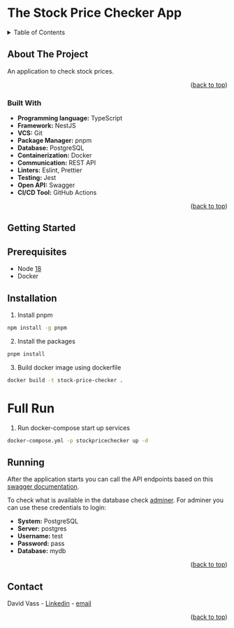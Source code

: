 <a name="readme-top"></a>
# The Stock Price Checker App

<!-- TABLE OF CONTENTS -->
<details>
  <summary>Table of Contents</summary>
  <ol>
    <li>
      <a href="#about-the-project">About The Project</a>
      <ul>
        <li><a href="#built-with">Built With</a></li>
      </ul>
    </li>
    <li>
      <a href="#getting-started">Getting Started</a>
      <ul>
        <li><a href="#prerequisites">Prerequisites</a></li>
        <li><a href="#installation">Installation</a></li>
        <li><a href="#running">Running</a></li>
      </ul>
    </li>
    <li><a href="#contact">Contact</a></li>
  </ol>
</details>

<!-- ABOUT THE PROJECT -->

## About The Project

<a name="about-the-project"></a>

An application to check stock prices. 

<p align="right">(<a href="#readme-top">back to top</a>)</p>

### Built With

<a name="built-with"></a>

* **Programming language:** TypeScript
* **Framework:** NestJS
* **VCS:** Git
* **Package Manager:** pnpm
* **Database:** PostgreSQL
* **Containerization:** Docker
* **Communication:** REST API
* **Linters:** Eslint, Prettier
* **Testing:** Jest
* **Open API:** Swagger
* **CI/CD Tool:** GitHub Actions

<p align="right">(<a href="#readme-top">back to top</a>)</p>

## Getting Started

<a name="getting-started"></a>

## Prerequisites

<a name="prerequisites"></a>

* Node [18](https://nodejs.org/en/download/package-manager)
* Docker

## Installation

<a name="installation"></a>
1. Install pnpm
```sh
npm install -g pnpm
```
2. Install the packages
```sh
pnpm install
```
3. Build docker image using dockerfile
```sh
docker build -t stock-price-checker .
```
# Full Run
1. Run docker-compose start up services
```sh
docker-compose.yml -p stockpricechecker up -d
```

## Running

<a name="running"></a>

After the application starts you can call the API endpoints based on this [swagger documentation](http://localhost:3000/api).

To check what is available in the database check [adminer](http://localhost:8080).
For adminer you can use these credentials to login:
* **System:** PostgreSQL
* **Server:** postgres
* **Username:** test
* **Password:** pass
* **Database:** mydb

<p align="right">(<a href="#readme-top">back to top</a>)</p>

## Contact

<a name="contact"></a>

David Vass - [Linkedin](https://www.linkedin.com/in/d%C3%A1vid-vass-aa716b1b6/) - [email](mailto:nighturbex@protonmail.com)

<p align="right">(<a href="#readme-top">back to top</a>)</p>

